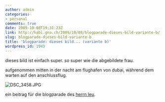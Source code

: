 ```yaml
---
author: admin
categories:
- personal
comments: true
date: 2009-10-08T19:31:23Z
link: http://habi.gna.ch/2009/10/08/blogparade-dieses-bild-variante-b/
slug: blogparade-dieses-bild-variante-b
title: 'blogparade: dieses bild... (variante b)'
wordpress_id: 1943
---
```


dieses bild ist einfach super. so super wie die abgebildete frau.




aufgenommen mitten in der nacht am flughafen von dubai, während dem warten auf den anschlussflug.




![DSC_3458.JPG](http://habi.gna.ch/wp-content/uploads/2009/10/DSC_3458.jpg)




ein beitrag für die blogparade des [herrn leu](http://leumund.ch/blogparade-dieses-bild-007653).



